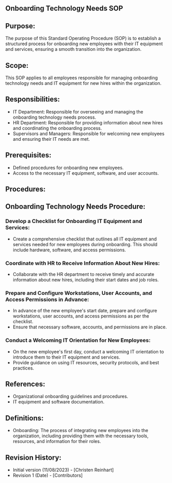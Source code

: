 ## Onboarding Technology Needs SOP
## Purpose:
The purpose of this Standard Operating Procedure (SOP) is to establish a structured process for onboarding new employees with their IT equipment and services, ensuring a smooth transition into the organization.
## Scope:
This SOP applies to all employees responsible for managing onboarding technology needs and IT equipment for new hires within the organization.
## Responsibilities:
- IT Department: Responsible for overseeing and managing the onboarding technology needs process.
- HR Department: Responsible for providing information about new hires and coordinating the onboarding process.
- Supervisors and Managers: Responsible for welcoming new employees and ensuring their IT needs are met.
## Prerequisites:
- Defined procedures for onboarding new employees.
- Access to the necessary IT equipment, software, and user accounts.
## Procedures:
## Onboarding Technology Needs Procedure:
### Develop a Checklist for Onboarding IT Equipment and Services:
- Create a comprehensive checklist that outlines all IT equipment and services needed for new employees during onboarding. This should include hardware, software, and access permissions.
### Coordinate with HR to Receive Information About New Hires:
- Collaborate with the HR department to receive timely and accurate information about new hires, including their start dates and job roles.
### Prepare and Configure Workstations, User Accounts, and Access Permissions in Advance:
- In advance of the new employee's start date, prepare and configure workstations, user accounts, and access permissions as per the checklist.
- Ensure that necessary software, accounts, and permissions are in place.
### Conduct a Welcoming IT Orientation for New Employees:
- On the new employee's first day, conduct a welcoming IT orientation to introduce them to their IT equipment and services.
- Provide guidance on using IT resources, security protocols, and best practices.
## References:
- Organizational onboarding guidelines and procedures.
- IT equipment and software documentation.
## Definitions:
- Onboarding: The process of integrating new employees into the organization, including providing them with the necessary tools, resources, and information for their roles.
## Revision History:
- Initial version (11/08/2023) - [Christen Reinhart]
- Revision 1 (Date) - [Contributors]
